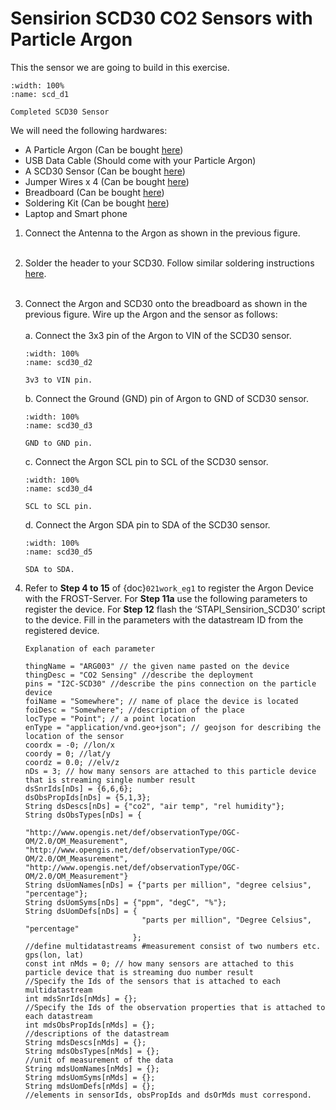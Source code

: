 # Sensirion SCD30 CO2 Sensors with Particle Argon

This the sensor we are going to build in this exercise.

```{figure} /_static/024work_eg4/scd30_d1.png
:width: 100%
:name: scd_d1

Completed SCD30 Sensor
```

We will need the following hardwares:
- A Particle Argon (Can be bought [here](https://store.particle.io/products/argon))
- USB Data Cable (Should come with your Particle Argon)
- A SCD30 Sensor (Can be bought [here](https://www.digikey.com/en/products/detail/sensirion-ag/SCD30/8445334))
- Jumper Wires x 4 (Can be bought [here](https://www.adafruit.com/product/1956))
- Breadboard (Can be bought [here](https://www.amazon.com/dp/B07DL13RZH/ref=redir_mobile_desktop?_encoding=UTF8&aaxitk=Ha8lI6PHb2sFCtkeyNViLQ&hsa_cr_id=4991273630901&pd_rd_plhdr=t&pd_rd_r=e429b428-9c18-43cc-bdb2-24937613797e&pd_rd_w=SmgRr&pd_rd_wg=zw5Ku&ref_=sbx_be_s_sparkle_mcd_asin_0_img))
- Soldering Kit (Can be bought [here](https://www.amazon.com/Soldering-Iron-Kit-Temperature-Desoldering/dp/B073VDX4B7/ref=sr_1_1_sspa?crid=3TI8MUBYG9QXZ&dchild=1&keywords=soldering+kit&qid=1615313665&s=industrial&sprefix=soldering%2Cindustrial%2C166&sr=1-1-spons&psc=1&smid=A1XLBTH0MIQMMO&spLa=ZW5jcnlwdGVkUXVhbGlmaWVyPUFHUTdTSUtLUkdESUQmZW5jcnlwdGVkSWQ9QTAzODE3MjcyS0REVDQ5U1JLSVk4JmVuY3J5cHRlZEFkSWQ9QTAxMjYzMDYxOTk2N0ZMSjdVUVI2JndpZGdldE5hbWU9c3BfYXRmJmFjdGlvbj1jbGlja1JlZGlyZWN0JmRvTm90TG9nQ2xpY2s9dHJ1ZQ==))
- Laptop and Smart phone

1. Connect the Antenna to the Argon as shown in the previous figure.
</Br><Br/>

2. Solder the header to your SCD30. Follow similar soldering instructions [here](https://learn.adafruit.com/adafruit-sht31-d-temperature-and-humidity-sensor-breakout/assembly).
</Br><Br/>

3. Connect the Argon and SCD30 onto the breadboard as shown in the previous figure. Wire up the Argon and the sensor as follows:
    </Br><Br/>
    a.  Connect the 3x3 pin of the Argon to VIN of the SCD30 sensor.
    ```{figure} /_static/024work_eg4/scd30_d2.png
    :width: 100%
    :name: scd30_d2

    3v3 to VIN pin.
    ```

    b. Connect the Ground (GND) pin of Argon to GND of SCD30 sensor.
    ```{figure} /_static/024work_eg4/scd30_d3.png
    :width: 100%
    :name: scd30_d3

    GND to GND pin.
    ```

    c. Connect the Argon SCL pin to SCL of the SCD30 sensor.
    ```{figure} /_static/024work_eg4/scd30_d4.png
    :width: 100%
    :name: scd30_d4

    SCL to SCL pin.
    ```

    d. Connect the Argon SDA pin to SDA of the SCD30 sensor.
    ```{figure} /_static/024work_eg4/scd30_d5.png
    :width: 100%
    :name: scd30_d5

    SDA to SDA.
    ```
4. Refer to  **Step 4 to 15** of {doc}`021work_eg1` to register the Argon Device with the FROST-Server. For **Step 11a** use the following parameters to register the device. For **Step 12** flash the ‘STAPI_Sensirion_SCD30’ script to the device. Fill in the parameters with the datastream ID from the registered device.
    ```
    Explanation of each parameter

    thingName = "ARG003" // the given name pasted on the device
    thingDesc = "CO2 Sensing" //describe the deployment
    pins = "I2C-SCD30" //describe the pins connection on the particle device
    foiName = "Somewhere"; // name of place the device is located
    foiDesc = "Somewhere"; //description of the place
    locType = "Point"; // a point location
    enType = "application/vnd.geo+json"; // geojson for describing the location of the sensor
    coordx = -0; //lon/x
    coordy = 0; //lat/y
    coordz = 0.0; //elv/z
    nDs = 3; // how many sensors are attached to this particle device that is streaming single number result
    dsSnrIds[nDs] = {6,6,6};
    dsObsPropIds[nDs] = {5,1,3};
    String dsDescs[nDs] = {"co2", "air temp", "rel humidity"};
    String dsObsTypes[nDs] = {
                            "http://www.opengis.net/def/observationType/OGC-OM/2.0/OM_Measurement", "http://www.opengis.net/def/observationType/OGC-OM/2.0/OM_Measurement", "http://www.opengis.net/def/observationType/OGC-OM/2.0/OM_Measurement"}
    String dsUomNames[nDs] = {"parts per million", "degree celsius", "percentage"};
    String dsUomSyms[nDs] = {"ppm", "degC", "%"};
    String dsUomDefs[nDs] = {
                              "parts per million", "Degree Celsius", "percentage"
                            };
    //define multidatastreams #measurement consist of two numbers etc. gps(lon, lat)
    const int nMds = 0; // how many sensors are attached to this particle device that is streaming duo number result
    //Specify the Ids of the sensors that is attached to each multidatastream
    int mdsSnrIds[nMds] = {};
    //Specify the Ids of the observation properties that is attached to each datastream
    int mdsObsPropIds[nMds] = {};
    //descriptions of the datastream
    String mdsDescs[nMds] = {};
    String mdsObsTypes[nMds] = {};
    //unit of measurement of the data
    String mdsUomNames[nMds] = {};
    String mdsUomSyms[nMds] = {};
    String mdsUomDefs[nMds] = {};
    //elements in sensorIds, obsPropIds and dsOrMds must correspond.
    ```
